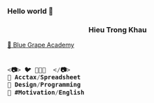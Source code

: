 ### Hello world 👋

<h3 align="center">Hieu Trong Khau</h3>

<a href="https://sites.google.com/view/khautronghieu/" target="_blank">💜 Blue Grape Academy </a>

<h3 align="left">

```js
  
<📷> 🐦 🌻🌻🌻  </📷>
💚 Acctax/Spreadsheet
💜 Design/Programming
💙 #Motivation/English
  
```
  
</h3>

